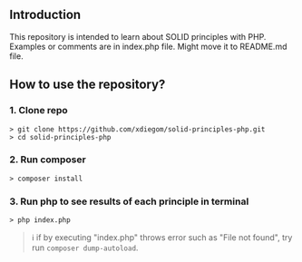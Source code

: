 ## Introduction

This repository is intended to learn about SOLID principles with PHP. 
Examples or comments are in index.php file. Might move it to README.md file.

## How to use the repository?

### 1. Clone repo
```shell
> git clone https://github.com/xdiegom/solid-principles-php.git
> cd solid-principles-php
```

### 2. Run composer 
```shell
> composer install
```

### 3. Run php to see results of each principle in terminal
```shell
> php index.php
```

> ℹ️  if by executing "index.php" throws error such as "File not found", try run `composer dump-autoload`.